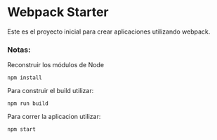 # Webpack Starter

Este es el proyecto inicial para crear aplicaciones utilizando webpack.

### Notas:

Reconstruir los módulos de Node 
```
npm install
```
Para construir el build utilizar:
```
npm run build
```

Para correr la aplicacion utilizar:
```
npm start
```



